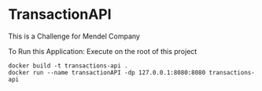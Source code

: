 # TransactionAPI

This is a Challenge for Mendel Company

To Run this Application:
Execute on the root of this project
```
docker build -t transactions-api .
docker run --name transactionAPI -dp 127.0.0.1:8080:8080 transactions-api
```